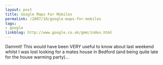 ```yaml
---
layout: post
title: Google Maps For Mobiles
permalink: /2007/10/google-maps-for-mobiles
tags:
- google
linkblog: http://www.google.co.uk/gmm/index.html
---
```


Dammit! This would have been VERY useful to know about last weekend whilst I was lost looking for a mates
house in Bedford (and being quite late for the house warming party)...
